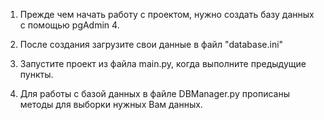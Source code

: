 1) Прежде чем начать работу с проектом, нужно создать базу данных с помощью pgAdmin 4.

2) После создания загрузите свои данные в файл "database.ini"

3) Запустите проект из файла main.py, когда выполните предыдущие пункты.

4) Для работы с базой данных в файле DBManager.py прописаны методы для выборки нужных Вам данных.
